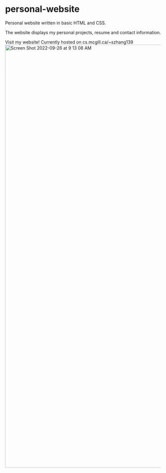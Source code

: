 # personal-website

Personal website written in basic HTML and CSS.

The website displays my personal projects, resume and contact information.

Visit my website! Currently hosted on cs.mcgill.ca/~szhang139
<img width="1365" alt="Screen Shot 2022-09-26 at 9 13 08 AM" src="https://user-images.githubusercontent.com/112342947/192319334-ce7d2c24-d9c3-4f94-b6a9-251a58e6cdc4.png">
